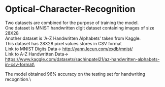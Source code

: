 # Optical-Character-Recognition
Two datasets are combined for the purpose of training the model.\
One dataset is MNIST handwritten digit dataset containing images of size 28X28\
Another dataset is 'A-Z Handwritten Alphabets' taken from Kaggle. \
This dataset has 28X28 pixel values stores in CSV format\
Link to MNIST Digits Data-> http://yann.lecun.com/exdb/mnist/ \
Link to A-Z Handwritten Data-> https://www.kaggle.com/datasets/sachinpatel21/az-handwritten-alphabets-in-csv-format\

The model obtained 96% accuracy on the testing set for handwriting recognition.\

